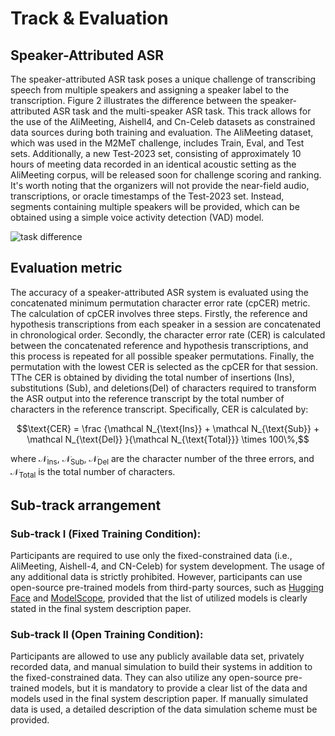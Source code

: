 # Track & Evaluation 
## Speaker-Attributed ASR
The speaker-attributed ASR task poses a unique challenge of transcribing speech from multiple speakers and assigning a speaker label to the transcription. Figure 2 illustrates the difference between the speaker-attributed ASR task and the multi-speaker ASR task. This track allows for the use of the AliMeeting, Aishell4, and Cn-Celeb datasets as constrained data sources during both training and evaluation. The AliMeeting dataset, which was used in the M2MeT challenge, includes Train, Eval, and Test sets. Additionally, a new Test-2023 set, consisting of approximately 10 hours of meeting data recorded in an identical acoustic setting as the AliMeeting corpus, will be released soon for challenge scoring and ranking. It's worth noting that the organizers will not provide the near-field audio, transcriptions, or oracle timestamps of the Test-2023 set. Instead, segments containing multiple speakers will be provided, which can be obtained using a simple voice activity detection (VAD) model.

![task difference](images/task_diff.png)

## Evaluation metric
The accuracy of a speaker-attributed ASR system is evaluated using the concatenated minimum permutation character error rate (cpCER) metric. The calculation of cpCER involves three steps. Firstly, the reference and hypothesis transcriptions from each speaker in a session are concatenated in chronological order. Secondly, the character error rate (CER) is calculated between the concatenated reference and hypothesis transcriptions, and this process is repeated for all possible speaker permutations. Finally, the permutation with the lowest CER is selected as the cpCER for that session. TThe CER is obtained by dividing the total number of insertions (Ins), substitutions (Sub), and deletions(Del) of characters required to transform the ASR output into the reference transcript by the total number of characters in the reference transcript. Specifically, CER is calculated by:

$$\text{CER} = \frac {\mathcal N_{\text{Ins}} + \mathcal N_{\text{Sub}} + \mathcal N_{\text{Del}} }{\mathcal N_{\text{Total}}} \times 100\%,$$

where $\mathcal N_{\text{Ins}}$, $\mathcal N_{\text{Sub}}$, $\mathcal N_{\text{Del}}$ are the character number of the three errors, and $\mathcal N_{\text{Total}}$ is the total number of characters.
## Sub-track arrangement
### Sub-track I (Fixed Training Condition):
Participants are required to use only the fixed-constrained data (i.e., AliMeeting, Aishell-4, and CN-Celeb) for system development. The usage of any additional data is strictly prohibited. However, participants can use open-source pre-trained models from third-party sources, such as [Hugging Face](https://huggingface.co/models) and [ModelScope](https://www.modelscope.cn/models), provided that the list of utilized models is clearly stated in the final system description paper.
### Sub-track II (Open Training Condition):
Participants are allowed to use any publicly available data set, privately recorded data, and manual simulation to build their systems in addition to the fixed-constrained data. They can also utilize any open-source pre-trained models, but it is mandatory to provide a clear list of the data and models used in the final system description paper. If manually simulated data is used, a detailed description of the data simulation scheme must be provided.